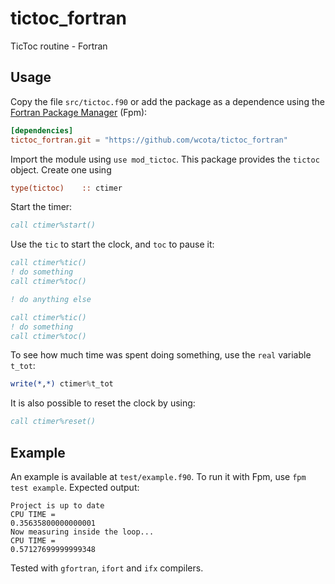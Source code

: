 # tictoc_fortran

TicToc routine - Fortran

## Usage 

Copy the file `src/tictoc.f90` or add the package as a dependence using the [Fortran Package Manager](https://fpm.fortran-lang.org/) (Fpm):

```toml
[dependencies]
tictoc_fortran.git = "https://github.com/wcota/tictoc_fortran"
```

Import the module using `use mod_tictoc`. This package provides the `tictoc` object. Create one using

```fortran
type(tictoc)    :: ctimer
```

Start the timer:
```fortran
call ctimer%start()
```

Use the `tic` to start the clock, and `toc` to pause it: 

```fortran
call ctimer%tic()
! do something
call ctimer%toc()

! do anything else

call ctimer%tic()
! do something
call ctimer%toc()
```

To see how much time was spent doing something, use the `real` variable `t_tot`:

```fortran
write(*,*) ctimer%t_tot
```

It is also possible to reset the clock by using:

```fortran
call ctimer%reset()
```

## Example

An example is available at `test/example.f90`. To run it with Fpm, use `fpm test example`. Expected output:

```
Project is up to date
CPU TIME = 
0.35635800000000001
Now measuring inside the loop...
CPU TIME = 
0.57127699999999348
```

Tested with `gfortran`, `ifort` and `ifx` compilers.